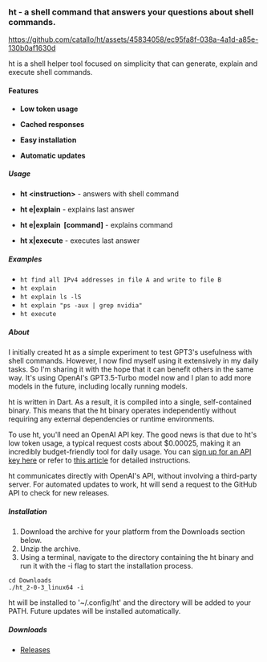 
### ht - a shell command that answers your questions about shell commands.


https://github.com/catallo/ht/assets/45834058/ec95fa8f-038a-4a1d-a85e-130b0af1630d

ht is a shell helper tool focused on simplicity that can generate, explain and execute shell commands.

#### Features

- **Low token usage**

- **Cached responses**

- **Easy installation**

- **Automatic updates**

##### Usage

- **ht &lt;instruction>** - answers with shell command

- **ht e|explain** - explains last answer

- **ht e|explain &nbsp;[command]** - explains command

- **ht x|execute** - executes last answer

##### Examples

- `ht find all IPv4 addresses in file A and write to file B`
- `ht explain`
- `ht explain ls -lS`
- `ht explain "ps -aux | grep nvidia"`
- `ht execute`

##### About

I initially created ht as a simple experiment to test GPT3's usefulness with shell commands. However, I now find myself using it extensively in my daily tasks. So I'm sharing it with the hope that it can benefit others in the same way. It's using OpenAI's GPT3.5-Turbo model now and I plan to add more models in the future, including locally running models. 

ht is written in Dart. As a result, it is compiled into a single, self-contained binary. This means that the ht binary operates independently without requiring any external dependencies or runtime environments.

To use ht, you'll need an OpenAI API key. The good news is that due to ht's low token usage, a typical request costs about $0.00025, making it an incredibly budget-friendly tool for daily usage. You can [sign up for an API key here](https://platform.openai.com/signup) or refer to [this article](https://www.howtogeek.com/885918/how-to-get-an-openai-api-key) for detailed instructions.

ht communicates directly with OpenAI's API, without involving a third-party server. For automated updates to work, ht will send a request to the GitHub API to check for new releases.

##### Installation

1. Download the archive for your platform from the Downloads section below.
2. Unzip the archive.
3. Using a terminal, navigate to the directory containing the ht binary and run it with the -i flag to start the installation process.

```
cd Downloads
./ht_2-0-3_linux64 -i
```

ht will be installed to '~/.config/ht' and the directory will be added to your PATH. Future updates will be installed automatically.

##### Downloads

- [Releases](https://github.com/catallo/ht/releases)


